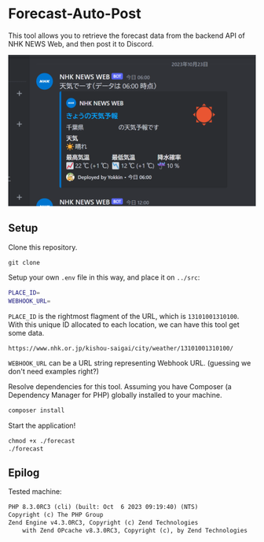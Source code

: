 # Forecast-Auto-Post

This tool allows you to retrieve the forecast data from the backend API of NHK NEWS Web, and then post it to Discord.

<img src="banner.png" alt="Banner" />


## Setup

Clone this repository.

```
git clone
```

Setup your own `.env` file in this way, and place it on `../src`:

```bash
PLACE_ID=
WEBHOOK_URL=
```

`PLACE_ID` is the rightmost flagment of the URL, which is `13101001310100`.  With this unique ID allocated to each location, we can have this tool get some data.
```
https://www.nhk.or.jp/kishou-saigai/city/weather/13101001310100/
```
`WEBHOOK_URL` can be a URL string representing Webhook URL. (guessing we don't need examples right?)

Resolve dependencies for this tool. Assuming you have Composer (a Dependency Manager for PHP) globally installed to your machine.

```bash
composer install
```

Start the application!
```
chmod +x ./forecast
./forecast
```


## Epilog

Tested machine:
```
PHP 8.3.0RC3 (cli) (built: Oct  6 2023 09:19:40) (NTS)
Copyright (c) The PHP Group
Zend Engine v4.3.0RC3, Copyright (c) Zend Technologies
    with Zend OPcache v8.3.0RC3, Copyright (c), by Zend Technologies
```